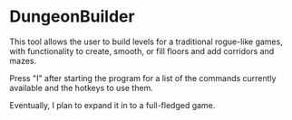 # DungeonBuilder

This tool allows the user to build levels for a traditional rogue-like games, with functionality to create, smooth, or fill floors and add corridors and mazes.

Press "I" after starting the program for a list of the commands currently available and the hotkeys to use them.

Eventually, I plan to expand it in to a full-fledged game.
